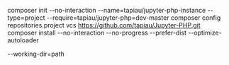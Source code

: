 
composer init --no-interaction  --name=tapiau/jupyter-php-instance  --type=project --require=tapiau/jupyter-php=dev-master
composer config repositories.project vcs https://github.com/tapiau/Jupyter-PHP.git
composer install  --no-interaction  --no-progress  --prefer-dist  --optimize-autoloader  

--working-dir=path
